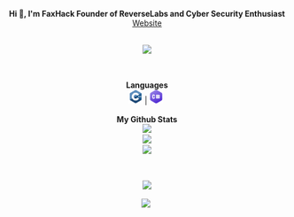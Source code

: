 <p align='center'>
  <b>Hi 👋, I'm FaxHack Founder of ReverseLabs and Cyber Security Enthusiast</b><br>
  <a href="https://reverselabs.cc">Website</a>
 </p>

 <p align="center"><br>
   <a href="https://github.com/FaxHack">
     <img src="https://lanyard.cnrad.dev/api/1138456943669805066"/>
      </a>
 </p>

 <br>
 <p align="center">
 	<b>Languages</b>
	<br>
	<code><img height="25" src="https://raw.githubusercontent.com/github/explore/180320cffc25f4ed1bbdfd33d4db3a66eeeeb358/topics/cpp/cpp.png"></code>&nbsp;|
	<code><img height="25" src="https://raw.githubusercontent.com/github/explore/80688e429a7d4ef2fca1e82350fe8e3517d3494d/topics/csharp/csharp.png"></code>&nbsp;
	<br><br>
	<b>My Github Stats</b>
  <br>
  <img src="https://camo.githubusercontent.com/48efeefafe2787fbc64b51b15542656e66c3f46899bb45b3771ba226bd32a67c/68747470733a2f2f6769746875622d726561646d652d73747265616b2d73746174732e6865726f6b756170702e636f6d3f757365723d4661784861636b267468656d653d6461726b26646174655f666f726d61743d4d2532306a2535422532432532305925354426686964655f626f726465723d74727565">
	<br>
	<img src="https://github-readme-stats.vercel.app/api?username=FaxHack&include_all_commits=true&show_icons=true&hide_border=true&hide_title=true&count_private=true&theme=dark">
	<br>
	<img src="https://github-readme-stats.vercel.app/api/top-langs/?username=FaxHack&layout=compact&count_private=true&langs_count=8&hide_border=true&theme=dark">
</p>
<p>&nbsp;</p>
<p align="center"> 
  <img src="https://profile-counter.glitch.me/FaxHack/count.svg" />
</p>
<p align="center">
	<img height="40" src="https://media.discordapp.net/attachments/846713231661727784/919876399563681862/file.gif">&nbsp;
</p>
